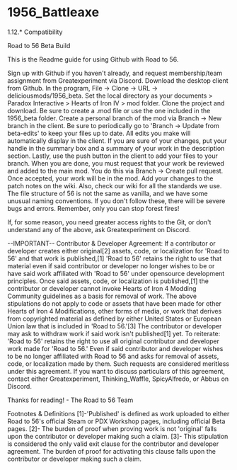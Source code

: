 # 1956_Battleaxe
1.12.* Compatibility


Road to 56 Beta Build

This is the Readme guide for using Github with Road to 56.

Sign up with Github if you haven't already, and request membership/team assignment from Greatexperiment via Discord.
Download the desktop client from Github.
In the program, File -> Clone -> URL -> deliciousmods/1956_beta.
Set the local directory as your documents > Paradox Interactive > Hearts of Iron IV > mod folder.
Clone the project and download.
Be sure to create a .mod file or use the one included in the 1956_beta folder.
Create a personal branch of the mod via Branch -> New branch in the client.
Be sure to periodically go to 'Branch -> Update from beta-edits' to keep your files up to date.
All edits you make will automatically display in the client. If you are sure of your changes, put your handle in the summary box and a summary of your work in the description section.
Lastly, use the push button in the client to add your files to your branch.
When you are done, you must request that your work be reviewed and added to the main mod. You do this via Branch -> Create pull request. Once accepted, your work will be in the mod.
Add your changes to the patch notes on the wiki.
Also, check our wiki for all the standards we use. The file structure of 56 is not the same as vanilla, and we have some unusual naming conventions. If you don't follow these, there will be severe bugs and errors. Remember, only you can stop forest fires!

If, for some reason, you need greater access rights to the Git, or don't understand any of the above, ask Greatexperiment on Discord.

--IMPORTANT--
Contributor & Developer Agreement:
If a contributor or developer creates either original[2] assets, code, or localization for 'Road to 56' and that work is published,[1] 'Road to 56' retains the right to use that material even if said contributor or developer no longer wishes to be or have said work affiliated with 'Road to 56' under opensource development principles.
Once said assets, code, or localization is published,[1] the contributor or developer cannot invoke Hearts of Iron 4 Modding Community guidelines as a basis for removal of work.
The above stipulations do not apply to code or assets that have been made for other Hearts of Iron 4 Modifications, other forms of media, or work that derives from copyrighted material as defined by either United States or European Union law that is included in 'Road to 56.'[3]
The contributor or developer may ask to withdraw work if said work isn't published[1] yet. 
To reiterate: 'Road to 56' retains the right to use all original contributor and developer work made for 'Road to 56.' Even if said contributor and developer wishes to be no longer affiliated with Road to 56 and asks for removal of assets, code, or localization made by them. Such requests are considered meritless under this agreement.
If you want to discuss particulars of this agreement, contact either Greatexperiment, Thinking_Waffle, SpicyAlfredo, or Abbus on Discord.

Thanks for reading! - The Road to 56 Team

Footnotes & Definitions
[1]-'Published' is defined as work uploaded to either Road to 56's official Steam or PDX Workshop pages, including official Beta pages.
[2]- The burden of proof when proving work is not 'original' falls upon the contributor or developer making such a claim. 
[3]- This stipulation is considered the only valid exit clause for the contributor and developer agreement. The burden of proof for activating this clause falls upon the contributor or developer making such a claim.
